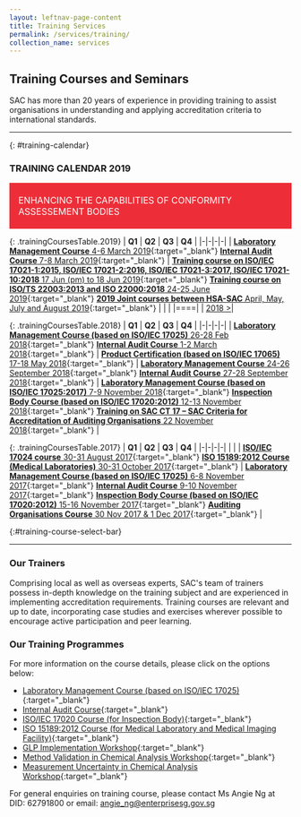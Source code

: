 ```yaml
---
layout: leftnav-page-content
title: Training Services
permalink: /services/training/
collection_name: services
---
```


## Training Courses and Seminars

SAC has more than 20 years of experience in providing training to assist organisations in understanding and applying accreditation criteria to international standards.

---

{: #training-calendar}
### TRAINING CALENDAR 2019

<div style="padding:1rem;font-size:1rem;background-color:#ED2E38;color:#FFFFFF;">
			<span style="display:inline-block;max-width:84%;vertical-align:middle;">ENHANCING THE CAPABILITIES OF CONFORMITY ASSESSEMENT BODIES</span>
			<span style="display:inline-block;width:14%;height:50px;vertical-align:middle;background:url('/images/services/training-table-icon.png') no-repeat center center;background-size:contain;"></span>
</div>
    
{: .trainingCoursesTable.2019}
| **Q1** | **Q2** | **Q3** | **Q4** |
|-|-|-|-|
| [**Laboratory Management Course** 4-6 March 2019](/services/training/training-courses-2019/laboratory-management-course){:target="_blank"} [**Internal Audit Course** 7-8 March 2019](/services/training/training-courses-2019/internal-audit-course){:target="_blank"} | [**Training course on ISO/IEC 17021-1:2015, ISO/IEC 17021-2:2016, ISO/IEC 17021-3:2017, ISO/IEC 17021-10:2018** 17 Jun (pm) to 18 Jun 2019](/services/training/training-courses-2019/training-course-ISOIEC-17021-12015,-ISOIEC-17021-22016){:target="_blank"} [**Training course on ISO/TS 22003:2013 and ISO 22000:2018** 24-25 June 2019](/services/training/training-courses-2019/training-course-on-ISOTS-220032013-and-ISO-220002018){:target="_blank"} [**2019 Joint courses between HSA-SAC** April, May, July and August 2019](/services/training/training-courses-2019/joint-courses-between-HSA-SAC){:target="_blank"} | | |
|====|
| [](#training-calendar) [2018 >](#training-calendar)|

{: .trainingCoursesTable.2018}
| **Q1** | **Q2** | **Q3** | **Q4** |
|-|-|-|-|
| [**Laboratory Management Course (based on ISO/IEC 17025)** 26-28 Feb 2018](/services/training/training-courses-2018/laboratory-management-course-ISO-IEC-17025){:target="_blank"} [**Internal Audit Course** 1-2 March 2018](/services/training/training-courses-2018/Internal-Audit-Course0102-5356){:target="_blank"} | [**Product Certification (based on ISO/IEC 17065)** 17-18 May 2018](/services/training/training-courses-2018/product-certification-ISO-IEC-17065){:target="_blank"} | [**Laboratory Management Course** 24-26 September 2018](/services/training/training-courses-2018/Laboratory-Management-Course0830-1895){:target="_blank"}  [**Internal Audit Course** 27-28 September 2018](/services/training/training-courses-2018/Internal-Audit-Course0830-2507){:target="_blank"} | [**Laboratory Management Course (based on ISO/IEC 17025:2017)** 7-9 November 2018](/services/training-courses-2018/Laboratory-Management-Course-(based-on-ISOIEC-170252017)){:target="_blank"} [**Inspection Body Course (based on ISO/IEC 17020:2012)** 12-13 November 2018](/services/training/training-courses-2018/Inspection-Body-Course-(based-on-ISOIEC-170202012)1003-1061){:target="_blank"} [**Training on SAC CT 17 – SAC Criteria for Accreditation of Auditing Organisations** 22 November 2018](/services/training/training-courses-2018/SAC-CT-17-–-SAC-Criteria-for-Accreditation-of-Auditing-Organisations){:target="_blank"} |

{: .trainingCoursesTable.2017}
| **Q1** | **Q2** | **Q3** | **Q4** |
|-|-|-|-|
| | |  [**ISO/IEC 17024 course** 30-31 August 2017](/services/training/training-courses-2017/ISOIEC-17024-course0718-5116){:target="_blank"} [**ISO 15189:2012 Course (Medical Laboratories)** 30-31 October 2017](/services/training/training-courses-2017/ISO-151892012-Course-(Medical-Laboratories-and-Medical-Imaging-Facilities)){:target="_blank"} | [**Laboratory Management Course (based on ISO/IEC 17025)** 6-8 November 2017](/services/training/training-courses-2017/Laboratory-Management-Course-(based-on-ISOIEC-17025)1002-1333){:target="_blank"} [**Internal Audit Course** 9-10 November 2017](/services/training/training-courses-2017/Internal-Audit-Course1002-5459){:target="_blank"} [**Inspection Body Course (based on ISO/IEC 17020:2012)** 15-16 November 2017](/services/training/training-courses-2017/Inspection-Body-Course-(based-on-ISOIEC-170202012)1002-185){:target="_blank"} [**Auditing Organisations Course** 30 Nov 2017 & 1 Dec 2017](/services/training/training-courses-2017/Audit-Organisations-Course--30-November---01-December-2017){:target="_blank"} |

{:#training-course-select-bar}
[](#training-calendar) [](#training-calendar)

---

### Our Trainers
Comprising local as well as overseas experts, SAC's team of trainers possess in-depth knowledge on the training subject and are experienced in implementing accreditation requirements. Training courses are relevant and up to date, incorporating case studies and exercises wherever possible to encourage active participation and peer learning.

### Our Training Programmes
For more information on the course details, please click on the options below: 
* [Laboratory Management Course (based on ISO/IEC 17025)](/files/training/Lab-Management-Course.pdf){:target="_blank"}
* [Internal Audit Course](/files/training/Internal-Audit-Course.pdf){:target="_blank"}
* [ISO/IEC 17020 Course (for Inspection Body)](/files/training/ISO-17020-Course.pdf){:target="_blank"}
* [ISO 15189:2012 Course (for Medical Laboratory and Medical Imaging Facility)](/files/training/ISO-15189-Course-Overview-June-2013.pdf){:target="_blank"}
* [GLP Implementation Workshop](/files/training/GLP-Implementation-Workshop.pdf){:target="_blank"}
* [Method Validation in Chemical Analysis Workshop](/files/training/MV-(chemical)-workshop.pdf){:target="_blank"}
* [Measurement Uncertainty in Chemical Analysis Workshop](/files/training/MU-(chemical)-workshop.pdf){:target="_blank"}

For general enquiries on training course, please contact Ms Angie Ng at DID: 62791800 or email: <angie_ng@enterprisesg.gov.sg>
